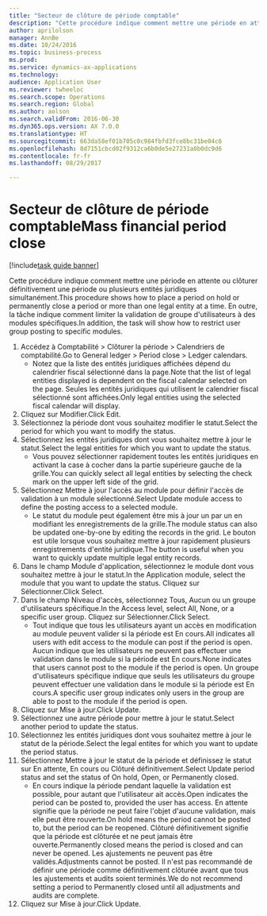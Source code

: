 ```yaml
--- 
title: "Secteur de clôture de période comptable"
description: "Cette procédure indique comment mettre une période en attente ou clôturer définitivement une période ou plusieurs entités juridiques simultanément."
author: aprilolson
manager: AnnBe
ms.date: 10/24/2016
ms.topic: business-process
ms.prod: 
ms.service: dynamics-ax-applications
ms.technology: 
audience: Application User
ms.reviewer: twheeloc
ms.search.scope: Operations
ms.search.region: Global
ms.author: aolson
ms.search.validFrom: 2016-06-30
ms.dyn365.ops.version: AX 7.0.0
ms.translationtype: HT
ms.sourcegitcommit: 663da58ef01b705c0c984fbfd3fce8bc31be04c6
ms.openlocfilehash: 8d7151cbcd02f9312ca6b0de5e27231a0b0dc9d6
ms.contentlocale: fr-fr
ms.lasthandoff: 08/29/2017

---
```

# <a name="mass-financial-period-close"></a><span data-ttu-id="e6beb-103">Secteur de clôture de période comptable</span><span class="sxs-lookup"><span data-stu-id="e6beb-103">Mass financial period close</span></span>

[!include[task guide banner](../../includes/task-guide-banner.md)]

<span data-ttu-id="e6beb-104">Cette procédure indique comment mettre une période en attente ou clôturer définitivement une période ou plusieurs entités juridiques simultanément.</span><span class="sxs-lookup"><span data-stu-id="e6beb-104">This procedure shows how to place a period on hold or permanently close a period or more than one legal entity at a time.</span></span> <span data-ttu-id="e6beb-105">En outre, la tâche indique comment limiter la validation de groupe d'utilisateurs à des modules spécifiques.</span><span class="sxs-lookup"><span data-stu-id="e6beb-105">In addition, the task will show how to restrict user group posting to specific modules.</span></span>

1. <span data-ttu-id="e6beb-106">Accédez à Comptabilité > Clôturer la période > Calendriers de comptabilité.</span><span class="sxs-lookup"><span data-stu-id="e6beb-106">Go to General ledger > Period close > Ledger calendars.</span></span>
    * <span data-ttu-id="e6beb-107">Notez que la liste des entités juridiques affichées dépend du calendrier fiscal sélectionné dans la page.</span><span class="sxs-lookup"><span data-stu-id="e6beb-107">Note that the list of legal entities displayed is dependent on the fiscal calendar selected on the page.</span></span> <span data-ttu-id="e6beb-108">Seules les entités juridiques qui utilisent le calendrier fiscal sélectionné sont affichées.</span><span class="sxs-lookup"><span data-stu-id="e6beb-108">Only legal entities using the selected fiscal calendar will display.</span></span>  
2. <span data-ttu-id="e6beb-109">Cliquez sur Modifier.</span><span class="sxs-lookup"><span data-stu-id="e6beb-109">Click Edit.</span></span>
3. <span data-ttu-id="e6beb-110">Sélectionnez la période dont vous souhaitez modifier le statut.</span><span class="sxs-lookup"><span data-stu-id="e6beb-110">Select the period for which you want to modify the status.</span></span>
4. <span data-ttu-id="e6beb-111">Sélectionnez les entités juridiques dont vous souhaitez mettre à jour le statut.</span><span class="sxs-lookup"><span data-stu-id="e6beb-111">Select the legal entities for which you want to update the status.</span></span>
    * <span data-ttu-id="e6beb-112">Vous pouvez sélectionner rapidement toutes les entités juridiques en activant la case à cocher dans la partie supérieure gauche de la grille.</span><span class="sxs-lookup"><span data-stu-id="e6beb-112">You can quickly select all legal entities  by selecting the check mark on the upper left side of the grid.</span></span>  
5. <span data-ttu-id="e6beb-113">Sélectionnez Mettre à jour l'accès au module pour définir l'accès de validation à un module sélectionné.</span><span class="sxs-lookup"><span data-stu-id="e6beb-113">Select Update module access to define the posting access to a selected module.</span></span>
    * <span data-ttu-id="e6beb-114">Le statut du module peut également être mis à jour un par un en modifiant les enregistrements de la grille.</span><span class="sxs-lookup"><span data-stu-id="e6beb-114">The module status can also be updated one-by-one by editing the records in the grid.</span></span> <span data-ttu-id="e6beb-115">Le bouton est utile lorsque vous souhaitez mettre à jour rapidement plusieurs enregistrements d'entité juridique.</span><span class="sxs-lookup"><span data-stu-id="e6beb-115">The button is useful when you want to quickly update multiple legal entity records.</span></span>  
6. <span data-ttu-id="e6beb-116">Dans le champ Module d'application, sélectionnez le module dont vous souhaitez mettre à jour le statut.</span><span class="sxs-lookup"><span data-stu-id="e6beb-116">In the Application module, select the module that you want to update the status.</span></span> <span data-ttu-id="e6beb-117">Cliquez sur Sélectionner.</span><span class="sxs-lookup"><span data-stu-id="e6beb-117">Click Select.</span></span>
7. <span data-ttu-id="e6beb-118">Dans le champ Niveau d'accès, sélectionnez Tous, Aucun ou un groupe d'utilisateurs spécifique.</span><span class="sxs-lookup"><span data-stu-id="e6beb-118">In the Access level, select All, None, or a specific user group.</span></span> <span data-ttu-id="e6beb-119">Cliquez sur Sélectionner.</span><span class="sxs-lookup"><span data-stu-id="e6beb-119">Click Select.</span></span>
    * <span data-ttu-id="e6beb-120">Tout indique que tous les utilisateurs ayant un accès en modification au module peuvent valider si la période est En cours.</span><span class="sxs-lookup"><span data-stu-id="e6beb-120">All indicates all users with edit access to the module can post if the period is open.</span></span> <span data-ttu-id="e6beb-121">Aucun indique que les utilisateurs ne peuvent pas effectuer une validation dans le module si la période est En cours.</span><span class="sxs-lookup"><span data-stu-id="e6beb-121">None indicates that users cannot post to the module if the period is open.</span></span> <span data-ttu-id="e6beb-122">Un groupe d'utilisateurs spécifique indique que seuls les utilisateurs du groupe peuvent effectuer une validation dans le module si la période est En cours.</span><span class="sxs-lookup"><span data-stu-id="e6beb-122">A specific user group indicates only users in the group are able to post to the module if the period is open.</span></span>  
8. <span data-ttu-id="e6beb-123">Cliquez sur Mise à jour.</span><span class="sxs-lookup"><span data-stu-id="e6beb-123">Click Update.</span></span>
9. <span data-ttu-id="e6beb-124">Sélectionnez une autre période pour mettre à jour le statut.</span><span class="sxs-lookup"><span data-stu-id="e6beb-124">Select another period to update the status.</span></span>
10. <span data-ttu-id="e6beb-125">Sélectionnez les entités juridiques dont vous souhaitez mettre à jour le statut de la période.</span><span class="sxs-lookup"><span data-stu-id="e6beb-125">Select the legal entites for which you want to update the period status.</span></span>
11. <span data-ttu-id="e6beb-126">Sélectionnez Mettre à jour le statut de la période et définissez le statut sur En attente, En cours ou Clôturé définitivement.</span><span class="sxs-lookup"><span data-stu-id="e6beb-126">Select Update period status and set the status of On hold, Open, or Permanently closed.</span></span>
    * <span data-ttu-id="e6beb-127">En cours indique la période pendant laquelle la validation est possible, pour autant que l'utilisateur ait accès.</span><span class="sxs-lookup"><span data-stu-id="e6beb-127">Open indicates the period can be posted to, provided the user has access.</span></span> <span data-ttu-id="e6beb-128">En attente signifie que la période ne peut faire l'objet d'aucune validation, mais elle peut être rouverte.</span><span class="sxs-lookup"><span data-stu-id="e6beb-128">On hold means the period cannot be posted to, but the period can be reopened.</span></span> <span data-ttu-id="e6beb-129">Clôturé définitivement signifie que la période est clôturée et ne peut jamais être ouverte.</span><span class="sxs-lookup"><span data-stu-id="e6beb-129">Permanently closed means the period is closed and can never be opened.</span></span> <span data-ttu-id="e6beb-130">Les ajustements ne peuvent pas être validés.</span><span class="sxs-lookup"><span data-stu-id="e6beb-130">Adjustments cannot be posted.</span></span> <span data-ttu-id="e6beb-131">Il n'est pas recommandé de définir une période comme définitivement clôturée avant que tous les ajustements et audits soient terminés.</span><span class="sxs-lookup"><span data-stu-id="e6beb-131">We do not recommend setting a period to Permanently closed until all adjustments and audits are complete.</span></span>  
12. <span data-ttu-id="e6beb-132">Cliquez sur Mise à jour.</span><span class="sxs-lookup"><span data-stu-id="e6beb-132">Click Update.</span></span>


